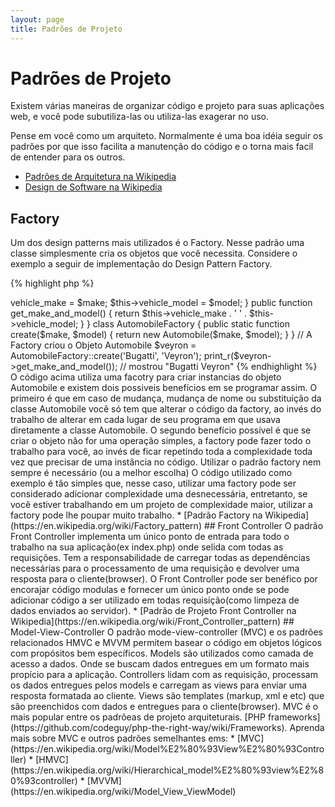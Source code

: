 ```yaml
---
layout: page
title: Padrões de Projeto 
---
```


# Padrões de Projeto 

Existem várias maneiras de organizar código e projeto para suas aplicações web, e você pode subutiliza-las ou utiliza-las exagerar no uso.

Pense em você como um arquiteto. Normalmente é uma boa idéia seguir os padrões por que isso facilita a manutenção do código e o torna mais facil de entender para os outros.
 
* [Padrões de Arquitetura na Wikipedia](https://en.wikipedia.org/wiki/Architectural_pattern)
* [Design de Software na Wikipedia](https://en.wikipedia.org/wiki/Software_design_pattern)

## Factory

Um dos design patterns mais utilizados é o Factory. Nesse padrão uma classe simplesmente cria os objetos que você necessita. Considere o exemplo a seguir de implementação do Design Pattern Factory.

{% highlight php %}
<?php
class Automobile
{
    private $vehicle_make;
    private $vehicle_model;

    public function __construct($make, $model)
    {
        $this->vehicle_make = $make;
        $this->vehicle_model = $model;
    }

    public function get_make_and_model()
    {
        return $this->vehicle_make . ' ' . $this->vehicle_model;
    }
}

class AutomobileFactory
{
    public static function create($make, $model)
    {
        return new Automobile($make, $model);
    }
}

// A Factory criou o Objeto Automobile
$veyron = AutomobileFactory::create('Bugatti', 'Veyron');

print_r($veyron->get_make_and_model()); // mostrou "Bugatti Veyron"
{% endhighlight %}

O código acima utiliza uma facotry para criar instancias do objeto Automobile e existem dois possiveis benefícios em se programar assim.
O primeiro é que em caso de mudança, mudança de nome ou substituição da classe Automobile você só tem que alterar o código da factory, ao invés do trabalho de alterar em cada lugar de seu programa em que usava diretamente a classe Automobile.
O segundo benefício possível é que se criar o objeto não for uma operação simples, a factory pode fazer todo o trabalho para você, ao invés de ficar repetindo toda a complexidade toda vez que precisar de uma instância no código. 

Utilizar o padrão factory nem sempre é necessário (ou a melhor escolha) O código utilizado como exemplo é tão simples que, nesse caso, utilizar uma factory pode ser considerado adicionar complexidade uma desnecessária, entretanto, se você estiver trabalhando em um projeto de complexidade maior, utilizar a factory pode lhe poupar muito trabalho.


* [Padrão Factory na Wikipedia](https://en.wikipedia.org/wiki/Factory_pattern)

## Front Controller

O padrão Front Controller implementa um único ponto de entrada para todo o trabalho na sua aplicação(ex index.php) onde selida com todas as requisições.
Tem a responsabilidade de carregar todas as dependências necessárias para o processamento de uma requisição e devolver uma resposta para o cliente(browser).
O Front Controller pode ser benéfico por encorajar código modulas e fornecer um único ponto onde se pode adicionar código a ser utilizado em todas requisição(como limpeza de dados enviados ao servidor).

* [Padrão de Projeto Front Controller na Wikipedia](https://en.wikipedia.org/wiki/Front_Controller_pattern)

## Model-View-Controller

O padrão mode-view-controller (MVC) e os padrões relacionados HMVC e MVVM permitem basear o código em objetos lógicos com propósitos bem específicos.
Models são utilizados como camada de acesso a dados. Onde se buscam dados entregues em um formato mais propício para a aplicação.
Controllers lidam com as requisição, processam os dados entregues pelos models e carregam as views para enviar uma resposta formatada ao cliente.
Views são templates (markup, xml e etc) que são preenchidos com dados e entregues para o cliente(browser).
 
MVC é o mais popular entre os padrõeas de projeto arquiteturais. [PHP frameworks](https://github.com/codeguy/php-the-right-way/wiki/Frameworks).

Aprenda mais sobre MVC e outros padrões semelhantes ems:

* [MVC](https://en.wikipedia.org/wiki/Model%E2%80%93View%E2%80%93Controller)
* [HMVC](https://en.wikipedia.org/wiki/Hierarchical_model%E2%80%93view%E2%80%93controller)
* [MVVM](https://en.wikipedia.org/wiki/Model_View_ViewModel)
